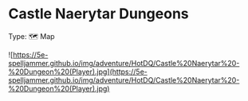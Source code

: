 # Castle Naerytar Dungeons

Type: 🗺️ Map

![https://5e-spelljammer.github.io/img/adventure/HotDQ/Castle%20Naerytar%20-%20Dungeon%20(Player).jpg](https://5e-spelljammer.github.io/img/adventure/HotDQ/Castle%20Naerytar%20-%20Dungeon%20(Player).jpg)
